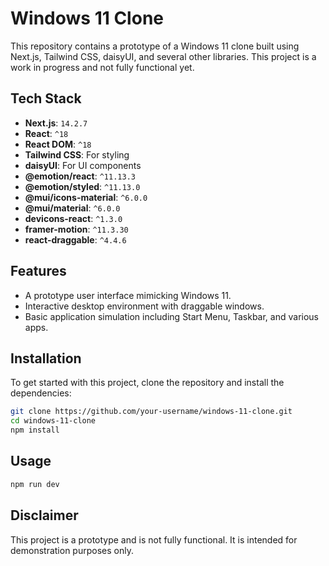 # Windows 11 Clone

This repository contains a prototype of a Windows 11 clone built using Next.js, Tailwind CSS, daisyUI, and several other libraries. This project is a work in progress and not fully functional yet. 

## Tech Stack

- **Next.js**: `14.2.7`
- **React**: `^18`
- **React DOM**: `^18`
- **Tailwind CSS**: For styling
- **daisyUI**: For UI components
- **@emotion/react**: `^11.13.3`
- **@emotion/styled**: `^11.13.0`
- **@mui/icons-material**: `^6.0.0`
- **@mui/material**: `^6.0.0`
- **devicons-react**: `^1.3.0`
- **framer-motion**: `^11.3.30`
- **react-draggable**: `^4.4.6`

## Features

- A prototype user interface mimicking Windows 11.
- Interactive desktop environment with draggable windows.
- Basic application simulation including Start Menu, Taskbar, and various apps.

## Installation

To get started with this project, clone the repository and install the dependencies:

```bash
git clone https://github.com/your-username/windows-11-clone.git
cd windows-11-clone
npm install
```
## Usage 
```bash
npm run dev
```

## Disclaimer
This project is a prototype and is not fully functional. It is intended for demonstration purposes only.

